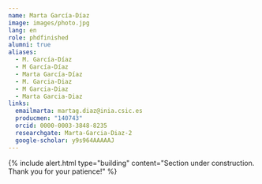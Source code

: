 ```yaml
---
name: Marta García-Díaz
image: images/photo.jpg
lang: en
role: phdfinished
alumni: true
aliases:
  - M. García-Díaz
  - M García-Díaz
  - Marta García-Díaz
  - M. Garcia-Diaz
  - M Garcia-Diaz
  - Marta Garcia-Diaz
links:
  emailmarta: martag.diaz@inia.csic.es
  producmen: "140743"
  orcid: 0000-0003-3848-8235
  researchgate: Marta-Garcia-Diaz-2
  google-scholar: y9s964AAAAAJ
---
```


{%
  include alert.html
  type="building"
  content="Section under construction. Thank you for your patience!"
%}